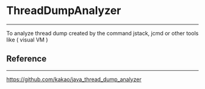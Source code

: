 # ThreadDumpAnalyzer
--------------------
To analyze thread dump created by the command jstack, jcmd or other tools like ( visual VM )

## Reference
------------
https://github.com/kakao/java_thread_dump_analyzer